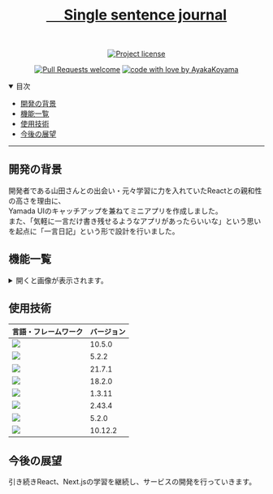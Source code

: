 <h1 align="center">
  <a href="https://github.com/AyakaKoyama/single-sentence-journal"　width="100" height="100">
  　
Single sentence journal
  </a>
</h1>

<div align="center">
<br />

[![Project license](https://img.shields.io/github/license/AyakaKoyama/single-sentence-journal.svg?style=flat-square)](LICENSE)

[![Pull Requests welcome](https://img.shields.io/badge/PRs-welcome-ff69b4.svg?style=flat-square)](https://github.com/AyakaKoyama/single-sentence-journal/issues?q=is%3Aissue+is%3Aopen+label%3A%22help+wanted%22)
[![code with love by AyakaKoyama](https://img.shields.io/badge/%3C%2F%3E%20with%20%E2%99%A5%20by-AyakaKoyama-ff1414.svg?style=flat-square)](https://github.com/AyakaKoyama)

</div>

<details open="open">
<summary>目次</summary>

- [開発の背景](#開発の背景)
- [機能一覧](#機能一覧)
- [使用技術](#使用技術)
- [今後の展望](#今後の展望)

</details>

---

## 開発の背景

開発者である山田さんとの出会い・元々学習に力を入れていたReactとの親和性の高さを理由に、
<br />
Yamada UIのキャッチアップを兼ねてミニアプリを作成しました。
<br />
また、「気軽に一言だけ書き残せるようなアプリがあったらいいな」という思いを起点に「一言日記」という形で設計を行いました。

## 機能一覧

<details>
<summary>開くと画像が表示されます。</summary>
<br />



|                              ホーム画面                               |                  
| :-------------------------------------------------------------------: | 
| <img src="docs/imgs/スクリーンショット 2024-09-23 100632.png" title="ホーム画面" width="100%"> |
</details>

## 使用技術

| 言語・フレームワーク  | バージョン |
| --------------------- | ---------- |
|<img src="https://img.shields.io/badge/-Npm-CB3837.svg?logo=npm&style=popout">|10.5.0|
|<img src="https://img.shields.io/badge/-Typescript-007ACC.svg?logo=typescript&style=popout">|5.2.2|
|<img src="https://img.shields.io/badge/-Node.js-339933.svg?logo=node.js&style=popout">|21.7.1|
|<img src="https://img.shields.io/badge/-React-61DAFB.svg?logo=react&style=popout">|18.2.0|
|<img src="https://img.shields.io/badge/-Yamada%20UI-FF9900.svg?logo=&style=popout">|1.3.11|
|<img src="https://img.shields.io/badge/-Supabase-00B265.svg?logo=&style=popout">|2.43.4|
|<img src="https://img.shields.io/badge/-Vite-007ACC.svg?logo=&style=popout">|5.2.0|
|<img src="https://img.shields.io/badge/-Firebase-FFCA28.svg?logo=firebase&style=popout">|10.12.2|

## 今後の展望

引き続きReact、Next.jsの学習を継続し、サービスの開発を行っていきます。
